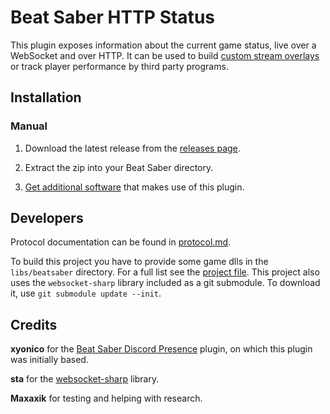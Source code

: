 # Beat Saber HTTP Status

This plugin exposes information about the current game status, live over a WebSocket and over HTTP. It can be used to build [custom stream overlays](https://github.com/opl-/beatsaber-http-status/wiki/Software-using-this-plugin#overlays) or track player performance by third party programs.

## Installation

### Manual

1. Download the latest release from the [releases page](https://github.com/opl-/beatsaber-http-status/releases).

2. Extract the zip into your Beat Saber directory.

3. [Get additional software](https://github.com/opl-/beatsaber-http-status/wiki/Software-using-this-plugin) that makes use of this plugin.

## Developers

Protocol documentation can be found in [protocol.md](protocol.md).

To build this project you have to provide some game dlls in the `libs/beatsaber` directory. For a full list see the [project file](BeatSaberHTTPStatus/BeatSaberHTTPStatusPlugin.csproj). This project also uses the `websocket-sharp` library included as a git submodule. To download it, use `git submodule update --init`.

## Credits

**xyonico** for the [Beat Saber Discord Presence](https://github.com/xyonico/BeatSaberDiscordPresence) plugin, on which this plugin was initially based.

**sta** for the [websocket-sharp](https://github.com/sta/websocket-sharp) library.

**Maxaxik** for testing and helping with research.
